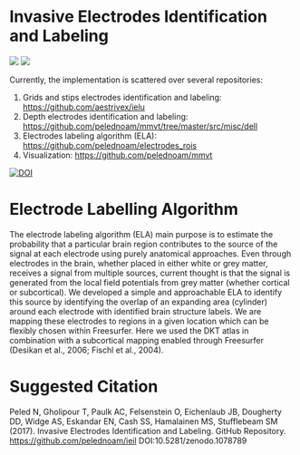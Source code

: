# Invasive Electrodes Identification and Labeling
<img src="https://user-images.githubusercontent.com/1643819/33784517-2d0ba35c-dc2f-11e7-9136-a4290882a79f.png">
<img src="https://user-images.githubusercontent.com/1643819/33784886-91013a7e-dc30-11e7-946a-a1a954733667.png">

Currently, the implementation is scattered over several repositories:
1) Grids and stips electrodes identification and labeling: 
https://github.com/aestrivex/ielu
2) Depth electrodes identification and labeling: 
https://github.com/pelednoam/mmvt/tree/master/src/misc/dell
3) Electrodes labeling algorithm (ELA):
https://github.com/pelednoam/electrodes_rois
4) Visualization:
https://github.com/pelednoam/mmvt

[![DOI](https://zenodo.org/badge/113069975.svg)](https://zenodo.org/badge/latestdoi/113069975)


# Electrode Labelling Algorithm
The electrode labeling algorithm (ELA) main purpose is to estimate the probability that a particular brain region contributes to the source of the signal at each electrode using purely anatomical approaches. Even through electrodes in the brain, whether placed in either white or grey matter, receives a signal from multiple sources, current thought is that the signal is generated from the local field potentials from grey matter (whether cortical or subcortical). We developed a simple and approachable ELA to identify this source by identifying the overlap of an expanding area (cylinder) around each electrode with identified brain structure labels. We are mapping these electrodes to regions in a given location which can be flexibly chosen within Freesurfer. Here we used the DKT atlas in combination with a subcortical mapping enabled through Freesurfer (Desikan et al., 2006; Fischl et al., 2004). 

# Suggested Citation
Peled N, Gholipour T, Paulk AC, Felsenstein O, Eichenlaub JB, Dougherty DD, Widge AS, Eskandar EN, Cash SS, Hamalainen MS, Stufflebeam SM (2017). Invasive Electrodes Identification and Labeling. GitHub Repository. https://github.com/pelednoam/ieil DOI:10.5281/zenodo.1078789

